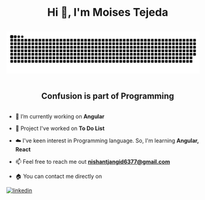 


<!--h1 without bottom border-->
<div id="user-content-toc">
  <ul align="center">
    <summary><h1 style="display: inline-block">Hi 👋, I'm Moises Tejeda</h1></summary>
  </ul>
</div>


<!--- snake -->
<div align="center">
  <img  src="https://github.com/1999AZZAR/1999AZZAR/blob/readme/resources/img/grid-snake.svg"
       alt="snake" /></a>
</div>


<!--h2 without bottom border-->
  <ul align="center">
    <summary><h2 style="display: inline-block">Confusion is part of Programming</h2></summary>
  </ul>
</div>


<!--Intro start-->
- 🔭 I’m currently working on **Angular**

- 🌱 Project I've worked on  **To Do List**

- ☁️ I've keen interest in Programming language. So, I'm learning **Angular, React**

- 📫 Feel free to reach me out **nishantjangid6377@gmail.com**

-   <p> 🏠 You can contact me directly on </p>
<a href="https://linkedin.com/in/moises-tejeda-a25b59268/" target="_blank">
<img src=https://img.shields.io/badge/linkedin-%2300acee.svg?color=405DE6&style=for-the-badge&logo=linkedin&logoColor=white alt=linkedin style="margin-bottom: 5px;" />
</a>
<!--Intro end-->




